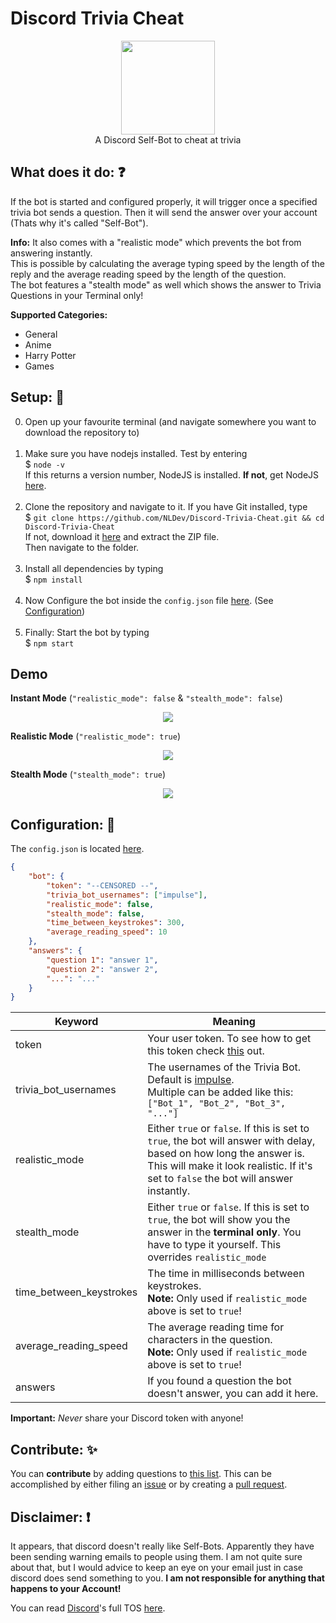 # Discord Trivia Cheat

<p align="center">
<img height="150" width="auto" src="https://raw.githubusercontent.com/NLDev/Discord-Trivia-Cheat/master/.src/icon.png" /><br>
A Discord Self-Bot to cheat at trivia
</p>

## What does it do: :question:

If the bot is started and configured properly, it will trigger once a specified trivia bot sends a question.
Then it will send the answer over your account (Thats why it's called "Self-Bot").

**Info:** It also comes with a "realistic mode" which prevents the bot from answering instantly. <br>
This is possible by calculating the average typing speed by the length of the reply and the average reading speed by the length of the question. <br>
The bot features a "stealth mode" as well which shows the answer to Trivia Questions in your Terminal only!

**Supported Categories:**

- General 
- Anime
- Harry Potter
- Games

## Setup: :nut_and_bolt:

0. Open up your favourite terminal (and navigate somewhere you want to download the repository to) <br><br>
1. Make sure you have nodejs installed. Test by  entering <br>
$ `node -v` <br>
If this returns a version number, NodeJS is installed. **If not**, get NodeJS <a href="https://nodejs.org/en/download/package-manager/">here</a>. <br><br>
2. Clone the repository and navigate to it. If you have Git installed, type <br>
$ `git clone https://github.com/NLDev/Discord-Trivia-Cheat.git && cd Discord-Trivia-Cheat` <br>
If not, download it <a href="https://github.com/NLDev/Discord-Trivia-Cheat/archive/master.zip">here</a> and extract the ZIP file.<br>
Then navigate to the folder.<br><br>
3. Install all dependencies by typing <br>
$ `npm install`<br><br>
4. Now Configure the bot inside the `config.json` file [here](https://github.com/NLDev/Discord-Trivia-Cheat/blob/master/config.json). (See [Configuration](https://github.com/NLDev/Discord-Trivia-Cheat#configuration-wrench)) <br><br>
5. Finally: Start the bot by typing <br>
$ `npm start`

## Demo 

**Instant Mode** (`"realistic_mode": false` & `"stealth_mode": false`)
<p align="center">
<img src="https://raw.githubusercontent.com/NLDev/Discord-Trivia-Cheat/master/.src/demo-1.gif" /><br>
</p>

**Realistic Mode** (`"realistic_mode": true`)
<p align="center">
<img src="https://raw.githubusercontent.com/NLDev/Discord-Trivia-Cheat/master/.src/demo-2.gif" /><br>
</p>

**Stealth Mode** (`"stealth_mode": true`)
<p align="center">
<img src="https://raw.githubusercontent.com/NLDev/Discord-Trivia-Cheat/master/.src/demo-3.gif" /><br>
</p>

## Configuration: :wrench: 

The `config.json` is located [here](https://github.com/NLDev/Discord-Trivia-Cheat/blob/master/config.json).

```JSON
{
    "bot": {
        "token": "--CENSORED --",
        "trivia_bot_usernames": ["impulse"],
        "realistic_mode": false,
        "stealth_mode": false,
        "time_between_keystrokes": 300,
        "average_reading_speed": 10
    },
    "answers": {
        "question 1": "answer 1",
        "question 2": "answer 2",
        "...": "..."
    }
}
```

| Keyword | Meaning |
|---------|---------|
| token | Your user token. To see how to get this token check [this](https://github.com/TheRacingLion/Discord-SelfBot/wiki/Discord-Token-Tutorial) out. |
| trivia_bot_usernames | The usernames of the Trivia Bot. Default is [impulse](https://impulsebot.com/). <br>Multiple can be added like this: <br> `["Bot_1", "Bot_2", "Bot_3", "..."]` |
| realistic_mode | Either `true` or `false`. If this is set to `true`, the bot will answer with delay, based on how long the answer is. This will make it look realistic. If it's set to `false` the bot will answer instantly. |
| stealth_mode | Either `true` or `false`. If this is set to `true`, the bot will show you the answer in the **terminal only**. You have to type it yourself. This overrides `realistic_mode` | 
| time_between_keystrokes | The time in milliseconds between keystrokes. <br> **Note:** Only used if `realistic_mode` above is set to `true`! |
| average_reading_speed | The average reading time for characters in the question. <br> **Note:** Only used if `realistic_mode` above is set to `true`! |
| answers | If you found a question the bot doesn't answer, you can add it here. |

**Important:** _Never_ share your Discord token with anyone! 

## Contribute: :sparkles:

You can **contribute** by adding questions to [this list](https://github.com/NLDev/Discord-Trivia-Cheat/blob/master/config.json).
This can be accomplished by either filing an [issue](https://github.com/NLDev/Discord-Trivia-Cheat/issues) or by creating a [pull request](https://github.com/NLDev/Discord-Trivia-Cheat/pulls).

## Disclaimer: :heavy_exclamation_mark:

It appears, that discord doesn't really like Self-Bots. Apparently they have been sending warning emails to people using them. I am not quite sure about that, but I would advice to keep an eye on your email just in case discord does send something to you. **I am not responsible for anything that happens to your Account!**

You can read [Discord](https://discordapp.com/)'s full TOS [here](https://discordapp.com/terms).
